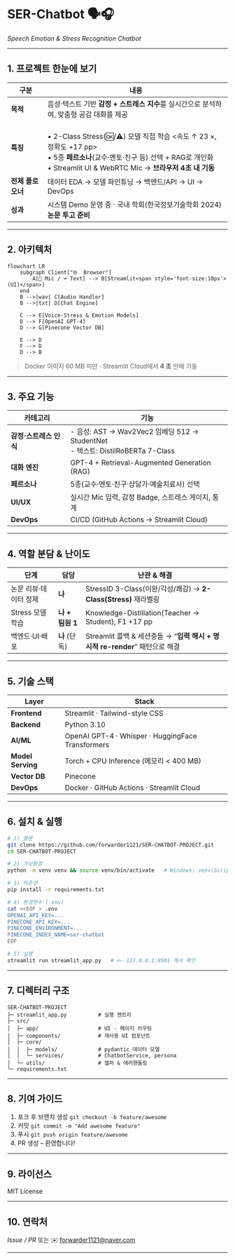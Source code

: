 
# SER-Chatbot 🗣️🎧  
*Speech Emotion & Stress Recognition Chatbot*

---

## 1. 프로젝트 한눈에 보기
| 구분 | 내용 |
|------|------|
| **목적** | 음성·텍스트 기반 **감정 + 스트레스 지수**를 실시간으로 분석하여, 맞춤형 공감 대화를 제공 |
| **특징** | <br>• 2-Class Stress(🆗/⚠️) 모델 직접 학습 &lt;속도 ↑ 23 ×, 정확도 +17&nbsp;pp&gt;<br>• 5종 **페르소나**(교수·멘토·친구 등) 선택&nbsp;+ RAG로 개인화<br>• Streamlit UI & WebRTC Mic → **브라우저 4초 내 기동** |
| **전체 플로 오너** | 데이터 EDA → 모델 파인튜닝 → 백엔드/API → UI → DevOps  |
| **성과** | 시스템 Demo 운영 중 · 국내 학회(한국정보기술학회 2024) **논문 투고 준비** |

---

## 2. 아키텍처

```mermaid
flowchart LR
    subgraph Client["🌐  Browser"]
        A[🎤 Mic / ⌨️ Text] --> B[Streamlit<span style='font-size:10px'>(UI)</span>]
    end
    B -->|wav| C[Audio Handler]
    B -->|txt| D[Chat Engine]

    C --> E[Voice-Stress & Emotion Models]
    D --> F[OpenAI GPT-4]
    D --> G[Pinecone Vector DB]

    E --> D
    F --> D
    D --> B
````

> Docker 이미지 60 MB 미만 · Streamlit Cloud에서 **4 초** 만에 기동

---

## 3. 주요 기능

| 카테고리           | 기능                                                                        |
| -------------- | ------------------------------------------------------------------------- |
| **감정·스트레스 인식** | - 음성: AST → Wav2Vec2 임베딩 512 → StudentNet<br>- 텍스트: DistilRoBERTa 7-Class |
| **대화 엔진**      | GPT-4 + Retrieval-Augmented Generation (RAG)                              |
| **페르소나**       | 5종(교수·멘토·친구·상담가·예술치료사) 선택                                                 |
| **UI/UX**      | 실시간 Mic 입력, 감정 Badge, 스트레스 게이지, 통계                                        |
| **DevOps**     | CI/CD (GitHub Actions → Streamlit Cloud)                                  |

---

## 4. 역할 분담 & 난이도

| 단계           | 담당           | 난관 & 해결                                                   |
| ------------ | ------------ | --------------------------------------------------------- |
| 논문 리뷰·데이터 정제 | **나**        | StressID 3-Class(이완/각성/쾌감) → **2-Class(Stress)** 재라벨링     |
| Stress 모델 학습 | **나 + 팀원 1** | Knowledge-Distillation(Teacher → Student), F1 +17 pp      |
| 백엔드·UI·배포    | **나** (단독)   | Streamlit 콜백 & 세션충돌 → “**입력 해시 + 명시적 re-render**” 패턴으로 해결 |

---

## 5. 기술 스택

| Layer             | Stack                                             |
| ----------------- | ------------------------------------------------- |
| **Frontend**      | Streamlit · Tailwind-style CSS                    |
| **Backend**       | Python 3.10                                       |
| **AI/ML**         | OpenAI GPT-4 · Whisper · HuggingFace Transformers |
| **Model Serving** | Torch + CPU Inference (메모리 < 400 MB)              |
| **Vector DB**     | Pinecone                                          |
| **DevOps**        | Docker · GitHub Actions · Streamlit Cloud         |

---

## 6. 설치 & 실행

```bash
# 1) 클론
git clone https://github.com/forwarder1121/SER-CHATBOT-PROJECT.git
cd SER-CHATBOT-PROJECT

# 2) 가상환경
python -m venv venv && source venv/bin/activate   # Windows: venv\Scripts\activate

# 3) 의존성
pip install -r requirements.txt

# 4) 환경변수 (.env)
cat <<EOF > .env
OPENAI_API_KEY=...
PINECONE_API_KEY=...
PINECONE_ENVIRONMENT=...
PINECONE_INDEX_NAME=ser-chatbot
EOF

# 5) 실행
streamlit run streamlit_app.py   # <– 127.0.0.1:8501 에서 확인
```

---

## 7. 디렉터리 구조

```
SER-CHATBOT-PROJECT
├─ streamlit_app.py          # 실행 엔트리
├─ src/
│  ├─ app/                   # UI · 페이지 라우팅
│  ├─ components/            # 재사용 UI 컴포넌트
│  ├─ core/
│  │  ├─ models/             # pydantic 데이터 모델
│  │  └─ services/           # ChatbotService, persona
│  └─ utils/                 # 헬퍼 & 에러핸들링
└─ requirements.txt
```

---

## 8. 기여 가이드

1. 포크 후 브랜치 생성 `git checkout -b feature/awesome`
2. 커밋 `git commit -m "Add awesome feature"`
3. 푸시 `git push origin feature/awesome`
4. PR 생성 – 환영합니다!

---

## 9. 라이선스

MIT License

---

## 10. 연락처

*Issue / PR* 또는 ✉️ [forwarder1121@naver.com](mailto:forwarder1121@naver.com)

---


```
